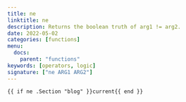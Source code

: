 ```yaml
---
title: ne
linktitle: ne
description: Returns the boolean truth of arg1 != arg2.
date: 2022-05-02
categories: [functions]
menu:
  docs:
    parent: "functions"
keywords: [operators, logic]
signature: ["ne ARG1 ARG2"]
---
```


```
{{ if ne .Section "blog" }}current{{ end }}
```
